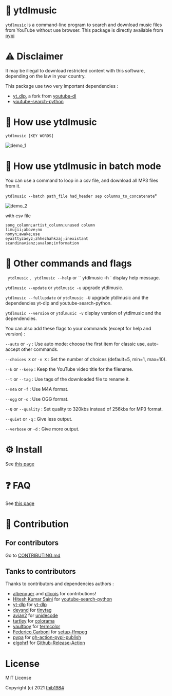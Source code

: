 # 🎵 ytdlmusic

``ytdlmusic`` is a command-line program to search and download music files from YouTube without use browser. 
This package is directly available from [pypi](https://pypi.org/project/ytdlmusic/)

# :warning: Disclaimer

It may be illegal to download restricted content with this software, depending on the law in your country.

This package use two very important dependencies :
- [yt_dlp](https://pypi.org/project/yt_dlp/), a fork from [youtube-dl](https://github.com/ytdl-org/youtube-dl)
- [youtube-search-python](https://pypi.org/project/youtube-search-python/)

# 💫 How use **ytdlmusic**

``ytdlmusic [KEY WORDS]``

![demo_1](https://user-images.githubusercontent.com/45128847/137580908-ce3f1b17-a2b3-4530-bc90-df00fbaf1cfc.gif)

# 💫 How use **ytdlmusic** in batch mode

You can use a command to loop in a csv file, and download all MP3 files from it. 

`` ytdlmusic --batch path_file had_header sep columns_to_concatenate ``*

![demo_2](https://user-images.githubusercontent.com/45128847/137581058-e0cca29b-9ad1-472e-bbb0-4fce94b984a0.gif)

with csv file 
```
song_column;artist_column;unused column
limujii;above;no
nomyn;awake;use
eyazttyzaeyz;zhhezhahkzaj;inexistant
scandinavianz;avalon;information
```
# 🚀 Other commands and flags

`` ytdlmusic`` , `` ytdlmusic --help`` or `` ytdlmusic -h ` display help message.

`` ytdlmusic --update `` or `` ytdlmusic -u `` upgrade ytdlmusic.

`` ytdlmusic --fullupdate `` or `` ytdlmusic -U `` upgrade ytdlmusic and the dependencies yt-dlp and youtube-search-python.

`` ytdlmusic --version `` or `` ytdlmusic -v `` display version of ytdlmusic and the dependencies.

You can also add these flags to your commands (except for help and version) :


`` --auto `` or `` -y `` : Use auto mode: choose the first item for classic use, auto-accept other commands.

`` --choices X `` or `` -n X `` : Set the number of choices (default=5, min=1, max=10).

`` --k `` or `` --keep `` : Keep the YouTube video title for the filename.

`` --t `` or `` --tag `` : Use tags of the downloaded file to rename it.

`` --m4a `` or `` -f `` : Use M4A format.

`` --ogg `` or `` -o `` : Use OGG format.

`` --Q `` or `` --quality `` : Set quality to 320kbs instead of 256kbs for MP3 format.

`` --quiet `` or `` -q `` : Give less output.

`` --verbose `` or `` -d `` : Give more output.

# ⚙️ Install

See [this page](INSTALL.md)


# :question: FAQ


See [this page](FAQ.md)

# :construction_worker: Contribution

## For contributors

Go to [CONTRIBUTING.md](CONTRIBUTING.md)
## Tanks to contributors

Thanks to contributors and dependencies authors :

- [albenquer](https://github.com/albenquer) and [dlicois](https://github.com/dlicois) for contributions!
- [Hitesh Kumar Saini](https://github.com/alexmercerind) for [youtube-search-python](https://github.com/alexmercerind/youtube-search-python)
- [yt-dlp](https://github.com/yt-dlp) for [yt-dlp](https://github.com/yt-dlp/yt-dlp)
- [devsnd](https://github.com/devsnd) for [tinytag](https://github.com/devsnd/tinytag)
- [avian2](https://github.com/avian2) for [unidecode](https://github.com/avian2/unidecode)
- [tartley](https://github.com/tartley) for [colorama](https://github.com/tartley/colorama)
- [vaultboy](https://pypi.org/user/vaultboy) for [termcolor](https://pypi.org/project/termcolor/)
- [Federico Carboni](https://github.com/FedericoCarboni) for [setup-ffmpeg](https://github.com/FedericoCarboni/setup-ffmpeg)
- [pypa](https://github.com/pypa) for [gh-action-pypi-publish](https://github.com/pypa/gh-action-pypi-publish)
- [elgohrf](https://github.com/elgohr) for [Github-Release-Action](https://github.com/elgohr/Github-Release-Action)
# License

MIT License

Copyright (c) 2021 [thib1984](https://github.com/thib1984)


